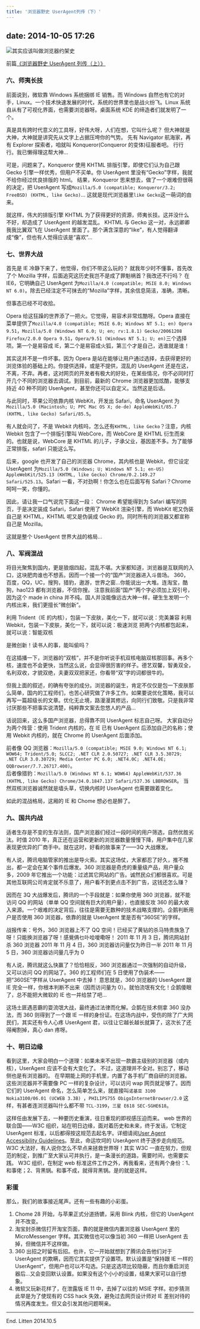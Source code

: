 ```yaml
---
title: '浏览器野史 UserAgent列传（下）'
---
```


## date: 2014-10-05 17:26

![其实应该叫做浏览器约架史](/assets/blogImg/browser-history2.jpg)

前篇[《浏览器野史 UserAgent 列传（上）》](/2014/09/26/history-of-browser-useragent/)

### 六、师夷长技

前面说到，微软靠 Windows 系统捆绑 IE 销售。而 Windows 自然也有它的对手，Linux。一个技术快速发展的时代，系统的世界里也是战火纷飞。Linux 系统自从有了可视化界面，也需要浏览器呀。桌面系统 KDE 的缔造者们就发明了一个。

<!--more-->

真是具有跨时代意义的工具呀，好伟大呀，人们在想，它叫什么呢？
但大神就是大神，大神就是讲究先从文字上占据压垮你的气势。
先有 Navigator 航海家，再有 Explorer 探索者，咱就叫 Konqueror(Conqueror 的变体)征服者吧。
行行行。我已懒得理这帮大神…

可是，问题来了。Konqueror 使用 KHTML 排版引擎，即使它们认为自己跟 Gecko 引擎一样优秀，但用户不买单。你 UserAgent 里没有“Gecko”字样，我就不给你经过优良排版的 html。
结果，Konqueror 思来想去，做了一个艰难但很萌的决定，把 UserAgent 写成`Mozilla/5.0 (compatible; Konqueror/3.2; FreeBSD) (KHTML, like Gecko)`…
这就是现代浏览器里`like Gecko`这一萌词的由来。

就这样，伟大的排版引擎 KHTML 为了获得更好的资源，师夷长技。这并没什么不好，却造成了 UserAgent 的越发混乱。
KHTML 与 Gecko 这一对，永远卿卿我我比翼双飞在 UserAgent 里面了。那个满含深意的“like”，有人觉得翻译成“像”，但也有人觉得应该是“喜欢”…

### 七、世界大战

首先是 IE 冷静下来了，他觉得，你们不带这么玩的？
就我年少时不懂事，首先改了个 Mozilla 字样，后面追究这历史我岂不是成了罪魁祸首？我改还不行吗？
在 IE6，它明确自己 UserAgent 为`Mozilla/4.0 (compatible; MSIE 8.0; Windows NT 6.0)`。除去已经注定不可抹去的“Mozilla”字样，其余信息简洁，准确，清晰。

但事态已经不可收拾。

Opera 给这狂躁的世界添了一把火。它觉得，易容术非常炫酷呀。Opera 直接在菜单提供了`Mozilla/4.0 (compatible; MSIE 6.0; Windows NT 5.1; en) Opera 9.51`，`Mozilla/5.0 (Windows NT 6.0; U; en; rv:1.8.1) Gecko/20061208 Firefox/2.0.0 Opera 9.51`，`Opera/9.51 (Windows NT 5.1; U; en)`三个选择项。第一个是易容成 IE，第二个是易容成火狐，第三个才是自己，选谁就是谁！

其实这并不是一件坏事。因为 Opera 是站在能够让用户通过选择，去获得更好的浏览体验的基础上的。你提供选择，或是不提供，混乱的 UserAgent 还是在这，不离，不弃。再者，这对网页的开发者有极大的好处，在某些情况，你不必同时打开几个不同的浏览器去调试。到目前，最新的 Chrome 浏览器更加炫酷，能够支持近 40 种不同的 UserAgent，甚至你还可以自定义。当然这是后话。

与此同时，苹果公司依靠内核 WebKit，开发出 Safari，命名 UserAgent 为`Mozilla/5.0 (Macintosh; U; PPC Mac OS X; de-de) AppleWebKit/85.7 (KHTML, like Gecko) Safari/85.5`。

有人就会问了，不是 Webkit 内核吗，怎么还有`KHTML, like Gecko`？注意，内核 Webkit 包含了一个排版引擎叫 WebCore，而 WebCore 是 KHTML 衍生而来的。也就是说，WebCore 是 KHTML 的儿子，子承父业，基因差不多。为了能够正常排版，safari 只能这么写。

后来，google 也开发了自己的浏览器 Chrome，其内核也是 Webkit，但它设定 UserAgent 为`Mozilla/5.0 (Windows; U; Windows NT 5.1; en-US) AppleWebKit/525.13 (KHTML, like Gecko) Chrome/0.2.149.27 Safari/525.13`。Safari 一看，不对劲啊！你怎么也在后面写有 Safari？Chrome 呵呵一笑，你懂的。

因此，请让我一口气说完下面这一段：
Chrome 希望能得到为 Safari 编写的网页，于是决定装成 Safari，Safari 使用了 WebKit 渲染引擎，而 WebKit 呢又伪装自己是 KHTML，KHTML 呢又是伪装成 Gecko 的。同时所有的浏览器又都宣称自己是 Mozilla。

这就是整个 UserAgent 世界大战的格局…

### 八、军阀混战

将目光聚焦到国内，更是狼烟四起，混乱不堪。大家都知道，浏览器是互联网的入口，这块肥肉谁也不想丢。因而一个接一个的“国产”浏览器进入斗兽场。
360，百度，QQ，UC，搜狗，猎豹，遨游，世界之窗…你能说出一大堆。连淘宝，酷狗，hao123 都有浏览器，不信你搜。
注意我前面“国产”两个字必须加上双引号，因为这个 made in china 并不纯。国人并没能像远古大神一样，硬生生发明一个内核出来，我们更擅长“微创新”。

利用 Trident（IE 的内核），包装一下皮肤，美化一下，就可以说：完美兼容
利用 Webkit，包装一下皮肤，美化一下，就可以说：极速浏览
把两个内核都包起来，就可以说：智能双核

是微创新！读书人的事，能叫偷吗？

在这插播一下，浏览器的“双核”，并不是你听说手机双核电脑双核那回事。再多个核，速度也不会更快，当然这么说，会显得很厉害的样子。德艺双馨，智勇双全，名利双收，才貌双绝，夫妻双双把家还，你看带“双”字的词都很牛的。

但我上面的叙述，的确有夸张的成分。浏览器的诞生，肯定不仅仅是包一下皮肤那么简单，国内的工程师们，也苦心研究做了许多工作。如果要说优化策略，我可以再写一篇超级长的文章。优化无止境，路漫漫其修远，向同行们致敬。只是我非常讨厌那些不把事实说清楚，纯粹靠文案去忽悠人的产品…

话说回来，这么多国产浏览器，总得靠不同 UserAgent 标志自己呀。
大家自动分为两个阵营：使用 Trident 内核的，在 IE 已有 UserAgent 后添加自己的名称；使用 Webkit 内核的，就在 Chrome 的 UserAgent 后面添加。

前者像 QQ 浏览器：`Mozilla/5.0 (compatible; MSIE 9.0; Windows NT 6.1; WOW64; Trident/5.0; SLCC2; .NET CLR 2.0.50727; .NET CLR 3.5.30729; .NET CLR 3.0.30729; Media Center PC 6.0; .NET4.0C; .NET4.0E; QQBrowser/7.7.26717.400)`。  
后者像猎豹：`Mozilla/5.0 (Windows NT 6.1; WOW64) AppleWebKit/537.36 (KHTML, like Gecko) Chrome/34.0.1847.137 Safari/537.36 LBBROWSER`。
当然双核浏览器诚然就是墙头草，切换内核时 UserAgent 也需要跟着变化。

如此的混战格局，这厢的 IE 和 Chome 想必也是醉了。

### 九、国共内战

适者生存是不变的生存法则，国产浏览器们经过一段时间的用户筛选，自然优胜劣汰。时值 2010 年，真正还在运营和更新的浏览器数量慢慢下降，用户集中在几家表现更优异的厂商手中。就在这时，好看的故事来了——3Q 大战爆发。

有人说，腾讯电脑管家的推出是导火索。其实这场仗，大家都忍了好久，推不推出，都一定会在某个事件后爆发。360 浏览器是奇虎的重量级产品，用户量众多，2009 年它推出一个功能：过滤其它网站的广告。诚然民众们都很喜欢。可是其他互联网公司肯定就不乐意了，用户看不到更点击不到广告，这钱还怎么赚？

因而在 3Q 大战爆发后，腾讯的一个手段就是：如果你使用 360 浏览器，就不能访问 QQ 的网站（单单 QQ 空间就有巨大的用户量），也直接反攻 360 的最大收入来源。一个艰难的决定背后，往往是需要无数种的技术战略支撑的。企鹅判断用户是否使用 360 浏览器，依靠的就是 UserAgent 里是否有“360SE”的字样。

战报传来：号外，360 浏览器上不了 QQ 空间！已经买了黄钻的杀马特贵族急了呀！只能换浏览器了呀！感覺侢乜卟哙噯嘞呀！
2011 年 11 月 3 日，腾讯网站封杀 360 浏览器
2011 年 11 月 4 日，360 浏览器访问量仅为昨日一半
2011 年 11 月 5 日，360 浏览器访问量几乎为 0

有人说，腾讯就这么快赢了？恰恰相反，360 浏览器通过一次强制的自动升级，又可以访问 QQ 的网站了。360 的工程师们在 5 日使用了伪装术——把“360SE”字样从 UserAgent 中去掉！
意思就是，360 浏览器的 UserAgent 跟 IE 完全一样，你根本判断不出来（因而访问量为 0）。就怕流氓有文化！企鹅傻眼了，总不能把大微软的 IE 也一并给禁了吧…

这场土匪遇恶霸的耍流氓大战，最终通过法律而化解。企鹅在技术侧拿 360 没办法，而 360 则得到了一个跟 IE 一样的身份证。在这场内战中，受伤的除了广大网民们，其实还有令人心疼 UserAgent 君，以往让它越长越长就算了，这次长了还得阉割掉，真心 dan 疼呀。

### 十、明日边缘

看到这里，大家会明白一个道理：如果未来不出现一款霸主级别的浏览器（或内核），UserAgent 应该不会有大变化了。
不过，这道理并不全对。别忘了，移动侧也是有浏览器的。
在早期能上网的手机里，内置了各手机厂商自研的浏览器。这些浏览器并不需要像 PC 一样的复杂设计，可以访问 wap 网页就足够了。因而它们的 UserAgent 命名，怎么简单怎么来，就直接叫`诺基亚 3100 Nokia3100/06.01 (UCWEB 3.3B) `，`PHILIPS755 ObigoInternetBrowser/2.0` 这样，有甚者连浏览器叫什么都不带 `TCL-3199`，`三星 E618 SEC-SGHE618`。

这样任由发展下去，一种要历史重演，往日重现的即视感压迫而来。
web 世界的联合国——W3C 组织，站在明日边缘，面对着历史和未来，终于发话，它制定 UserAgent 标准，以后都得按这规范去起名字。详细请阅[User Agent Accessibility Guidelines](http://www.w3.org/TR/UAAG/)。至此，命运坎坷的 UserAgent 终于逐步走向规范。W3C 大法好，有人说你怎么不早点来拯救世界呀！其实 W3C 一直在努力，但规范的制定，到推广至大家认可并执行，是一条漫长的道路，需要时间，也需要实践。
W3C 组织，在制定 web 标准这件工作之外，再我看来，还有两个身份：1、和事佬；2、背黑锅。和事不成，就得背黑锅。是的就是这样。

### 彩蛋

那么，我们的故事接近尾声。还有一些有趣的小彩蛋。

1. Chome 28 开始，与苹果正式分道扬镳，采用 Blink 内核，但它的 UserAgent 并不改变。
2. 淘宝封杀微信打开淘宝页面，靠的就是微信内置浏览器 UserAgent 里的 MicroMessenger 字样。其实微信也可以像当初 360 一样把 UserAgent 去掉，但微信并不这样做。
3. 360 出招之时留有后招。也许，它一开始就想到了腾讯会告他们对于 UserAgent 的欺瞒，因而它其实提供了设置项。默认设置是“保持跟 IE 一样的 UserAgent”，但用户也可以不勾选。只是这选项比较隐蔽，而且你重启浏览器后…又会变回默认设置。如果没有这个小小的设置，结果大家可以自行想象。
4. 微软又玩新花样了，在泄露版 IE 11 中，去掉了以往的 MSIE 字样。初步猜测此举是为了使现有的 CSS hack 失效，避免过去网页设计师对 IE 差别对待的情况再度发生。但又会引发其他问题啊亲。

---

End.
Litten 2014.10.5
